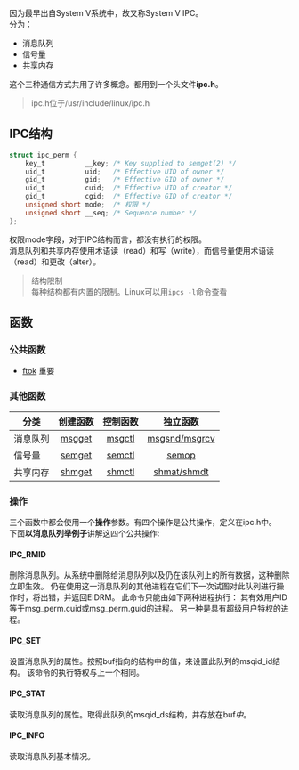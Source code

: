 因为最早出自System V系统中，故又称System V IPC。  
分为：
* 消息队列
* 信号量
* 共享内存

这个三种通信方式共用了许多概念。都用到一个头文件**ipc.h**。  
>ipc.h位于/usr/include/linux/ipc.h

## IPC结构
```c
struct ipc_perm {
    key_t          __key; /* Key supplied to semget(2) */
    uid_t          uid;   /* Effective UID of owner */
    gid_t          gid;   /* Effective GID of owner */
    uid_t          cuid;  /* Effective UID of creator */
    gid_t          cgid;  /* Effective GID of creator */
    unsigned short mode;  /* 权限 */
    unsigned short __seq; /* Sequence number */
};
```
权限mode字段，对于IPC结构而言，都没有执行的权限。  
消息队列和共享内存使用术语读（read）和写（write），而信号量使用术语读（read）和更改（alter）。
>结构限制  
每种结构都有内置的限制。Linux可以用`ipcs -l`命令查看

## 函数
### 公共函数
  * [ftok](ftok.md) 重要

### 其他函数
|分类|创建函数|控制函数|独立函数
|-----|:---:|:-----:|:-----:
|消息队列|[msgget](msgget.md)|[msgctl](msgctl.md)|[msgsnd/msgrcv](msgsnd-msgrcv.md)
|信号量|[semget](semget.md)|[semctl](semctl.md)|[semop](semop.md)
|共享内存|[shmget](shmget.md)|[shmctl](shmctl.md)|[shmat/shmdt](shmat-shmdt.md)

### 操作
三个函数中都会使用一个**操作**参数。有四个操作是公共操作，定义在ipc.h中。  
下面**以消息队列举例子**讲解这四个公共操作:
#### IPC_RMID
删除消息队列。从系统中删除给消息队列以及仍在该队列上的所有数据，这种删除立即生效。
仍在使用这一消息队列的其他进程在它们下一次试图对此队列进行操作时，将出错，并返回EIDRM。 此命令只能由如下两种进程执行：
其有效用户ID等于msg_perm.cuid或msg_perm.guid的进程。
另一种是具有超级用户特权的进程。
#### IPC_SET
设置消息队列的属性。按照buf指向的结构中的值，来设置此队列的msqid_id结构。
该命令的执行特权与上一个相同。
#### IPC_STAT
读取消息队列的属性。取得此队列的msqid_ds结构，并存放在buf*中*。

#### IPC_INFO
读取消息队列基本情况。
